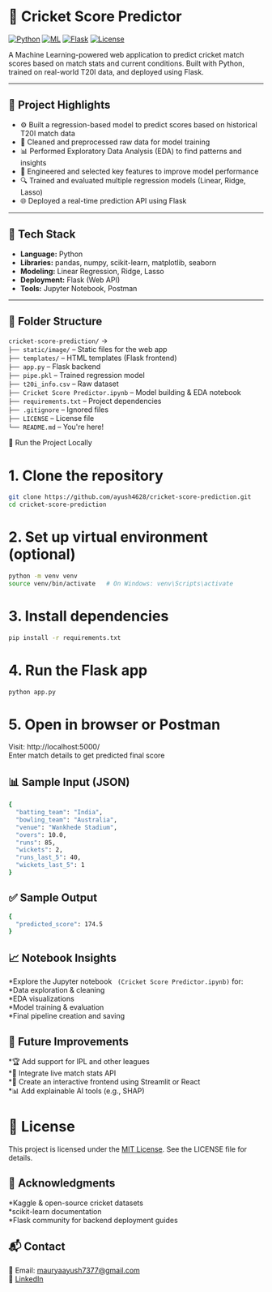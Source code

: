 # 🏏 Cricket Score Predictor

[![Python](https://img.shields.io/badge/Python-3.9+-blue?logo=python)](https://www.python.org/)
[![ML](https://img.shields.io/badge/Machine%20Learning-Regression-green)]()
[![Flask](https://img.shields.io/badge/Flask-API-lightgrey?logo=flask)](https://flask.palletsprojects.com/)
[![License](https://img.shields.io/badge/License-MIT-purple.svg)](LICENSE)

A Machine Learning-powered web application to predict cricket match scores based on match stats and current conditions. Built with Python, trained on real-world T20I data, and deployed using Flask.

---

## 📌 Project Highlights

- ⚙️ Built a regression-based model to predict scores based on historical T20I match data  
- 🧹 Cleaned and preprocessed raw data for model training  
- 📊 Performed Exploratory Data Analysis (EDA) to find patterns and insights  
- 🧠 Engineered and selected key features to improve model performance  
- 🔍 Trained and evaluated multiple regression models (Linear, Ridge, Lasso)  
- 🌐 Deployed a real-time prediction API using Flask  

---

## 🔧 Tech Stack

- **Language:** Python  
- **Libraries:** pandas, numpy, scikit-learn, matplotlib, seaborn  
- **Modeling:** Linear Regression, Ridge, Lasso  
- **Deployment:** Flask (Web API)  
- **Tools:** Jupyter Notebook, Postman  

---

## 📁 Folder Structure

`cricket-score-prediction/` →  
`├── static/image/` – Static files for the web app  
`├── templates/` – HTML templates (Flask frontend)  
`├── app.py` – Flask backend  
`├── pipe.pkl` – Trained regression model  
`├── t20i_info.csv` – Raw dataset  
`├── Cricket Score Predictor.ipynb` – Model building & EDA notebook  
`├── requirements.txt` – Project dependencies  
`├── .gitignore` – Ignored files  
`├── LICENSE` – License file  
`└── README.md` – You're here!

 🚀 Run the Project Locally


# 1. Clone the repository
```bash
git clone https://github.com/ayush4628/cricket-score-prediction.git
cd cricket-score-prediction
```
# 2. Set up virtual environment (optional)
```bash
python -m venv venv
source venv/bin/activate   # On Windows: venv\Scripts\activate
```
# 3. Install dependencies
```bash
pip install -r requirements.txt
```

# 4. Run the Flask app
```bash
python app.py
```

# 5. Open in browser or Postman
 Visit: http://localhost:5000/  
 Enter match details to get predicted final score

## 📊 Sample Input (JSON)
```bash
{
  "batting_team": "India",
  "bowling_team": "Australia",
  "venue": "Wankhede Stadium",
  "overs": 10.0,
  "runs": 85,
  "wickets": 2,
  "runs_last_5": 40,
  "wickets_last_5": 1
}
```

## ✅ Sample Output
```bash
{
  "predicted_score": 174.5
}
```

## 📈 Notebook Insights
*Explore the Jupyter notebook ``` (Cricket Score Predictor.ipynb)``` for:  
*Data exploration & cleaning  
*EDA visualizations  
*Model training & evaluation  
*Final pipeline creation and saving  

## 🌟 Future Improvements
*🏆 Add support for IPL and other leagues  
*📡 Integrate live match stats API  
*🎨 Create an interactive frontend using Streamlit or React   
*📊 Add explainable AI tools (e.g., SHAP)  

# 📜 License
This project is licensed under the [MIT License](LICENSE). See the LICENSE file for details. 

## 🙏 Acknowledgments
*Kaggle & open-source cricket datasets  
*scikit-learn documentation  
*Flask community for backend deployment guides  

## 📬 Contact
📧 Email: [mauryaayush7377@gmail.com](mailto:mauryaayush7377@gmail.com)  
🔗 [LinkedIn](https://www.linkedin.com/in/ayush4628)
